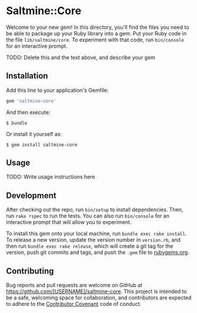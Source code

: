 # Saltmine::Core

Welcome to your new gem! In this directory, you'll find the files you need to be able to package up your Ruby library into a gem. Put your Ruby code in the file `lib/saltmine/core`. To experiment with that code, run `bin/console` for an interactive prompt.

TODO: Delete this and the text above, and describe your gem

## Installation

Add this line to your application's Gemfile:

```ruby
gem 'saltmine-core'
```

And then execute:

    $ bundle

Or install it yourself as:

    $ gem install saltmine-core

## Usage

TODO: Write usage instructions here

## Development

After checking out the repo, run `bin/setup` to install dependencies. Then, run `rake rspec` to run the tests. You can also run `bin/console` for an interactive prompt that will allow you to experiment.

To install this gem onto your local machine, run `bundle exec rake install`. To release a new version, update the version number in `version.rb`, and then run `bundle exec rake release`, which will create a git tag for the version, push git commits and tags, and push the `.gem` file to [rubygems.org](https://rubygems.org).

## Contributing

Bug reports and pull requests are welcome on GitHub at https://github.com/[USERNAME]/saltmine-core. This project is intended to be a safe, welcoming space for collaboration, and contributors are expected to adhere to the [Contributor Covenant](contributor-covenant.org) code of conduct.

